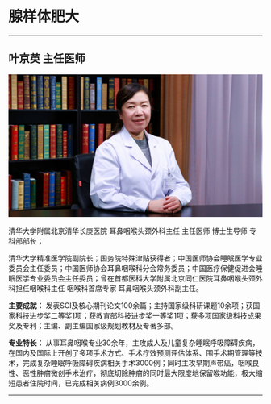 # 腺样体肥大

---

## 叶京英 主任医师

![1679200546835](image/c02_094/1679200546835.png)

清华大学附属北京清华长庚医院 耳鼻咽喉头颈外科主任 主任医师 博士生导师 专科部部长；

清华大学精准医学院副院长；国务院特殊津贴获得者；中国医师协会睡眠医学专业委员会主任委员；中国医师协会耳鼻咽喉科分会常务委员；中国医疗保健促进会睡眠医学专业委员会主任委员；曾在首都医科大学附属北京同仁医院耳鼻咽喉头颈外科担任咽喉科主任 咽喉科首席专家 耳鼻咽喉头颈外科副主任。


**主要成就：** 发表SCI及核心期刊论文100余篇；主持国家级科研课题10余项；获国家科技进步奖二等奖1项；获教育部科技进步奖一等奖1项；获多项国家级科技成果奖及专利；主编、副主编国家级规划教材及专著多部。


**专业特长：** 从事耳鼻咽喉专业30余年，主攻成人及儿童复杂睡眠呼吸障碍疾病，在国内及国际上开创了多项手术方式、手术疗效预测评估体系、围手术期管理等技术，完成复杂睡眠呼吸障碍疾病相关手术3000例；同时主攻早期声带癌，咽喉良性、恶性肿瘤微创手术治疗，彻底切除肿瘤的同时最大限度地保留喉功能，极大缩短患者住院时间，已完成相关病例3000余例。

---
